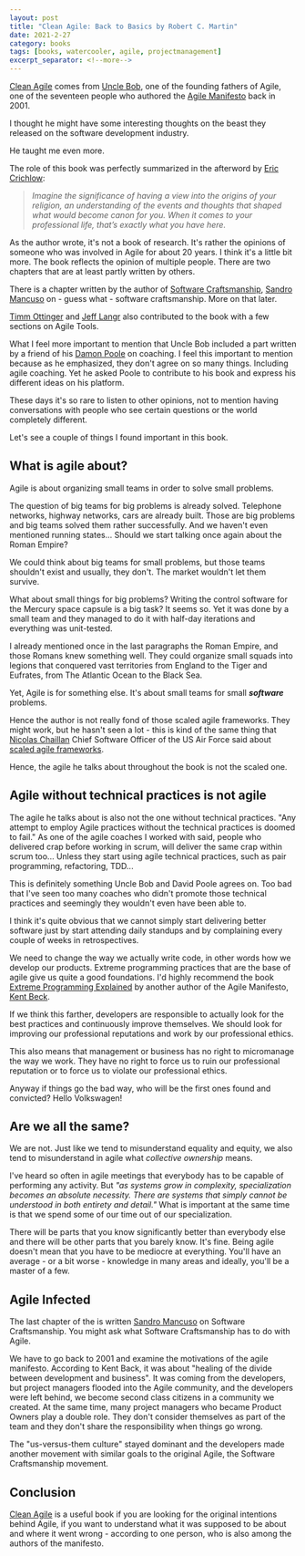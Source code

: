 ```yaml
---
layout: post
title: "Clean Agile: Back to Basics by Robert C. Martin"
date: 2021-2-27
category: books
tags: [books, watercooler, agile, projectmanagement]
excerpt_separator: <!--more-->
---
```

[Clean Agile](https://amzn.to/3qHjlaq) comes from [Uncle Bob](https://twitter.com/unclebobmartin), one of the founding fathers of Agile, one of the seventeen people who authored the [Agile Manifesto](https://agilemanifesto.org/) back in 2001.
<!--more-->
I thought he might have some interesting thoughts on the beast they released on the software development industry.

He taught me even more.

The role of this book was perfectly summarized in the afterword by [Eric Crichlow](https://twitter.com/misteregc):

> *Imagine the significance of having a view into the origins of your religion, an understanding of the events and thoughts that shaped what would become canon for you. When it comes to your professional life, that’s exactly what you have here.*

As the author wrote, it's not a book of research. It's rather the opinions of someone who was involved in Agile for about 20 years. I think it's a little bit more. The book reflects the opinion of multiple people. There are two chapters that are at least partly written by others.

There is a chapter written by the author of [Software Craftsmanship](https://amzn.to/3klK0Y9), [Sandro Mancuso](https://twitter.com/sandromancuso) on - guess what - software craftsmanship. More on that later.

[Timm Ottinger](https://twitter.com/sandromancuso) and [Jeff Langr](https://twitter.com/jlangr) also contributed to the book with a few sections on Agile Tools.

What I feel more important to mention that Uncle Bob included a part written by a friend of his [Damon Poole](https://twitter.com/damonpoole?lang=en) on coaching. I feel this important to mention because as he emphasized, they don't agree on so many things. Including agile coaching. Yet he asked Poole to contribute to his book and express his different ideas on his platform.

These days it's so rare to listen to other opinions, not to mention having conversations with people who see certain questions or the world completely different. 

Let's see a couple of things I found important in this book.

## What is agile about?

Agile is about organizing small teams in order to solve small problems.

The question of big teams for big problems is already solved. Telephone networks, highway networks, cars are already built. Those are big problems and big teams solved them rather successfully. And we haven't even mentioned running states... Should we start talking once again about the Roman Empire?

We could think about big teams for small problems, but those teams shouldn't exist and usually, they don't. The market wouldn't let them survive.

What about small things for big problems? Writing the control software for the Mercury space capsule is a big task? It seems so. Yet it was done by a small team and they managed to do it with half-day iterations and everything was unit-tested.

I already mentioned once in the last paragraphs the Roman Empire, and those Romans knew something well. They could organize small squads into legions that conquered vast territories from England to the Tiger and Eufrates, from The Atlantic Ocean to the Black Sea.

Yet, Agile is for something else. It's about small teams for small ***software*** problems.

Hence the author is not really fond of those scaled agile frameworks. They might work, but he hasn't seen a lot - this is kind of the same thing that [Nicolas Chaillan](https://twitter.com/NicolasChaillan) Chief Software Officer of the US Air Force said about [scaled agile frameworks](https://www.smharter.com/blog/safe-a-collection-of-comments-from-leading-experts/).

Hence, the agile he talks about throughout the book is not the scaled one.

## Agile without technical practices is not agile

The agile he talks about is also not the one without technical practices. "Any attempt to employ Agile practices without the technical practices is doomed to fail." As one of the agile coaches I worked with said, people who delivered crap before working in scrum, will deliver the same crap within scrum too... Unless they start using agile technical practices, such as pair programming, refactoring, TDD...

This is definitely something Uncle Bob and David Poole agrees on. Too bad that I've seen too many coaches who didn't promote those technical practices and seemingly they wouldn't even have been able to.

I think it's quite obvious that we cannot simply start delivering better software just by start attending daily standups and by complaining every couple of weeks in retrospectives.

We need to change the way we actually write code, in other words how we develop our products. Extreme programming practices that are the base of agile give us quite a good foundations. I'd highly recommend the book [Extreme Programming Explained](https://amzn.to/3s9NQ96) by another author of the Agile Manifesto, [Kent Beck](https://twitter.com/KentBeck).

If we think this farther, developers are responsible to actually look for the best practices and continuously improve themselves. We should look for improving our professional reputations and work by our professional ethics.

This also means that management or business has no right to micromanage the way we work. They have no right to force us to ruin our professional reputation or to force us to violate our professional ethics.

Anyway if things go the bad way, who will be the first ones found and convicted? Hello Volkswagen!

## Are we all the same?

We are not. Just like we tend to misunderstand equality and equity, we also tend to misunderstand in agile what *collective ownership* means.

I've heard so often in agile meetings that everybody has to be capable of performing any activity. But *"as systems grow in complexity, specialization becomes an absolute necessity. There are systems that simply cannot be understood in both entirety and detail."* What is important at the same time is that we spend some of our time out of our specialization.

There will be parts that you know significantly better than everybody else and there will be other parts that you barely know. It's fine. Being agile doesn't mean that you have to be mediocre at everything. You'll have an average - or a bit worse - knowledge in many areas and ideally, you'll be a master of a few.

## Agile Infected

The last chapter of the is written [Sandro Mancuso](https://amzn.to/3klK0Y9) on Software Craftsmanship. You might ask what Software Craftsmanship has to do with Agile.

We have to go back to 2001 and examine the motivations of the agile manifesto. According to Kent Back, it was about "healing of the divide between development and business". It was coming from the developers, but project managers flooded into the  Agile community, and the developers were left behind, we become second class citizens in a community we created. At the same time, many project managers who became Product Owners play a double role. They don't consider themselves as part of the team and they don't share the responsibility when things go wrong.

The "us-versus-them culture" stayed dominant and the developers made another movement with similar goals to the original Agile, the Software Craftsmanship movement. 

## Conclusion

[Clean Agile](https://amzn.to/3qHjlaq) is a useful book if you are looking for the original intentions behind Agile, if you want to understand what it was supposed to be about and where it went wrong - according to one person, who is also among the authors of the manifesto.
